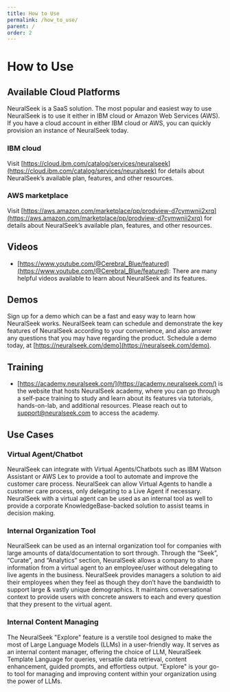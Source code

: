 ```yaml
---
title: How to Use
permalink: /how_to_use/
parent: /
order: 2
---
```


# How to Use

## Available Cloud Platforms

NeuralSeek is a SaaS solution. The most popular and easiest way to use NeuralSeek is to use it either in IBM cloud or Amazon Web Services (AWS). If you have a cloud account in either IBM cloud or AWS, you can quickly provision an instance of NeuralSeek today.

### IBM cloud

Visit [https://cloud.ibm.com/catalog/services/neuralseek](https://cloud.ibm.com/catalog/services/neuralseek) for details about NeuralSeek’s available plan, features, and other resources.

### AWS marketplace

Visit [https://aws.amazon.com/marketplace/pp/prodview-d7cymwnii2xrq](https://aws.amazon.com/marketplace/pp/prodview-d7cymwnii2xrq) for details about NeuralSeek’s available plan, features, and other resources.

## Videos

- [https://www.youtube.com/@Cerebral_Blue/featured](https://www.youtube.com/@Cerebral_Blue/featured): There are many helpful videos available to learn about NeuralSeek and its features.

## Demos

Sign up for a demo which can be a fast and easy way to learn how NeuralSeek works. NeuralSeek team can schedule and demonstrate the key features of NeuralSeek according to your convenience, and also answer any questions that you may have regarding the product. Schedule a demo today, at [https://neuralseek.com/demo](https://neuralseek.com/demo).

## Training

- [https://academy.neuralseek.com/](https://academy.neuralseek.com/) is the website that hosts NeuralSeek academy, where you can go through a self-pace training to study and learn about its features via tutorials, hands-on-lab, and additional resources. Please reach out to [support@neuralseek.com](mailto:support@neuralseek.com) to access the academy.

## Use Cases

### Virtual Agent/Chatbot

NeuralSeek can integrate with Virtual Agents/Chatbots such as IBM Watson Assistant or AWS Lex to provide a tool to automate and improve the customer care process. NeuralSeek can allow Virtual Agents to handle a customer care process, only delegating to a Live Agent if necessary. NeuralSeek with a virtual agent can be used as an internal tool as well to provide a corporate KnowledgeBase-backed solution to assist teams in decision making.

### Internal Organization Tool

NeuralSeek can be used as an internal organization tool for companies with large amounts of data/documentation to sort through. Through the “Seek”, “Curate”, and “Analytics” section, NeuralSeek allows a company to share information from a virtual agent to an employee/user without delegating to live agents in the business. NeuralSeek provides managers a solution to aid their employees when they feel as though they don’t have the bandwidth to support large & vastly unique demographics. It maintains conversational context to provide users with concrete answers to each and every question that they present to the virtual agent.

### Internal Content Managing

The NeuralSeek "Explore" feature is a verstile tool designed to make the most of Large Language Models (LLMs) in a user-friendly way. It serves as an internal content manager, offering the choice of LLM, NeuralSeek Template Language for queries, versatile data retrieval, content enhancement, guided prompts, and effortless output. "Explore" is your go-to tool for managing and improving content within your organization using the power of LLMs.


